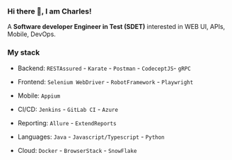 ### Hi there 👋, I am Charles!
 
A **Software developer Engineer in Test (SDET)** interested in WEB UI, APIs, Mobile, DevOps.


### My stack
* Backend:  `RESTAssured` - `Karate` - `Postman` - `CodeceptJS`- `gRPC`

* Frontend: `Selenium WebDriver` - `RobotFramework` - `Playwright`

* Mobile: `Appium`

* CI/CD: `Jenkins` - `GitLab CI` - `Azure`

* Reporting: `Allure` - `ExtendReports`

* Languages: `Java` - `Javascript/Typescript` - `Python`

* Cloud: `Docker` - `BrowserStack` - `SnowFlake`

